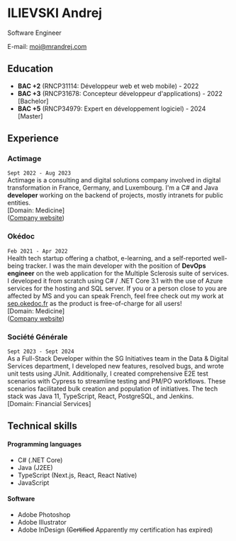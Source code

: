 # ILIEVSKI Andrej
Software Engineer

E-mail: moi@mrandrej.com

## Education
* **BAC +2** (RNCP31114: Développeur web et web mobile) - 2022
* **BAC +3** (RNCP31678: Concepteur développeur d'applications) - 2022 [Bachelor]
* **BAC +5** (RNCP34979: Expert en développement logiciel) - 2024 [Master]

## Experience

### __Actimage__
`Sept 2022 - Aug 2023` <br />
Actimage is a consulting and digital solutions company involved in digital transformation in France, Germany, and Luxembourg. I'm a C# and Java **developer** working on the backend of projects, mostly intranets for public entities.<br /> 
[Domain: Medicine] <br />
([Company website](https://www.actimage.com/))

### __Okédoc__
`Feb 2021 - Apr 2022` <br />
Health tech startup offering a chatbot, e-learning, and a self-reported well-being tracker. I was the main developer with the position of **DevOps engineer** on the web application for the Multiple Sclerosis suite of services. I developed it from scratch using C# / .NET Core 3.1 with the use of Azure services for the hosting and SQL server. If you or a person close to you are affected by MS and you can speak French, feel free check out my work at [sep.okedoc.fr](https://sep.okedoc.fr/) as the product is free-of-charge for all users!<br />
[Domain: Medicine] <br />
([Company website](https://www.okedoc.fr/))

### __Société Générale__
`Sept 2023 - Sept 2024` <br />
As a Full-Stack Developer within the SG Initiatives team in the Data & Digital Services department, I developed new features, resolved bugs, and wrote unit tests using JUnit. Additionally, I created comprehensive E2E test scenarios with Cypress to streamline testing and PM/PO workflows. These scenarios facilitated bulk creation and population of initiatives. The tech stack was Java 11, TypeScript, React, PostgreSQL, and Jenkins.<br />
[Domain: Financial Services]

## Technical skills

#### Programming languages
* C# (.NET Core)
* Java (J2EE)
* TypeScript (Next.js, React, React Native)
* JavaScript

#### Software
* Adobe Photoshop
* Adobe Illustrator
* Adobe InDesign (~~Certified~~ Apparently my certification has expired)

